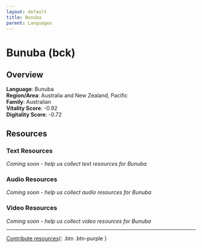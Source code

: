 ```yaml
---
layout: default
title: Bunuba
parent: Languages
---
```


# Bunuba (bck)

## Overview

**Language**: Bunuba  
**Region/Area**: Australia and New Zealand, Pacific  
**Family**: Australian  
**Vitality Score**: -0.92  
**Digitality Score**: -0.72  

## Resources

### Text Resources
*Coming soon - help us collect text resources for Bunuba*

### Audio Resources
*Coming soon - help us collect audio resources for Bunuba*

### Video Resources
*Coming soon - help us collect video resources for Bunuba*

---

[Contribute resources](https://fairtrain.github.io/){: .btn .btn-purple }
